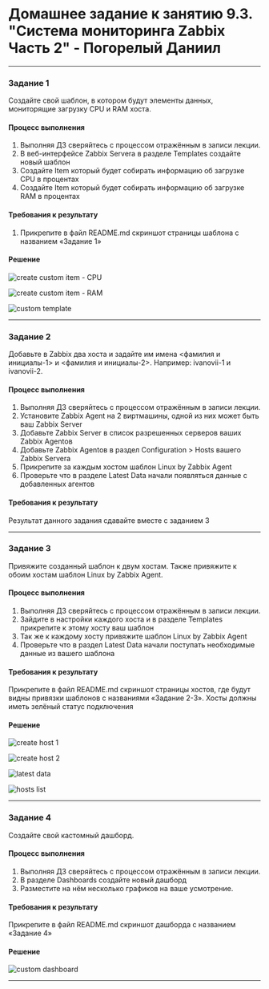 # Домашнее задание к занятию 9.3. "Система мониторинга Zabbix Часть 2" - Погорелый Даниил

---

### Задание 1
Создайте свой шаблон, в котором будут элементы данных, мониторящие загрузку CPU и RAM хоста.

#### Процесс выполнения
1. Выполняя ДЗ сверяйтесь с процессом отражённым в записи лекции.
2. В веб-интерфейсе Zabbix Servera в разделе Templates создайте новый шаблон
3. Создайте Item который будет собирать информацию об загрузке CPU в процентах
4. Создайте Item который будет собирать информацию об загрузке RAM в процентах

#### Требования к результату
1. Прикрепите в файл README.md скриншот страницы шаблона с названием «Задание 1»

#### Решение

![create custom item - CPU](https://github.com/DanPogorelyi/devops/blob/main/04-monitoring_resilient/03-zabbix_part-2/images/custom-cpu-item.png)

![create custom item - RAM](https://github.com/DanPogorelyi/devops/blob/main/04-monitoring_resilient/03-zabbix_part-2/images/custom-ram-item.png)

![custom template](https://github.com/DanPogorelyi/devops/blob/main/04-monitoring_resilient/03-zabbix_part-2/images/template-items.png)

---

### Задание 2
Добавьте в Zabbix два хоста и задайте им имена <фамилия и инициалы-1> и <фамилия и инициалы-2>. Например: ivanovii-1 и ivanovii-2.

#### Процесс выполнения
1. Выполняя ДЗ сверяйтесь с процессом отражённым в записи лекции.
2. Установите Zabbix Agent на 2 виртмашины, одной из них может быть ваш Zabbix Server
3. Добавьте Zabbix Server в список разрешенных серверов ваших Zabbix Agentов
4. Добавьте Zabbix Agentов в раздел Configuration > Hosts вашего Zabbix Servera
5. Прикрепите за каждым хостом шаблон Linux by Zabbix Agent
6. Проверьте что в разделе Latest Data начали появляться данные с добавленных агентов

#### Требования к результату
Результат данного задания сдавайте вместе с заданием 3

---

### Задание 3
Привяжите созданный шаблон к двум хостам. Также привяжите к обоим хостам шаблон Linux by Zabbix Agent.

#### Процесс выполнения
1. Выполняя ДЗ сверяйтесь с процессом отражённым в записи лекции.
2. Зайдите в настройки каждого хоста и в разделе Templates прикрепите к этому хосту ваш шаблон
3. Так же к каждому хосту привяжите шаблон Linux by Zabbix Agent
4. Проверьте что в раздел Latest Data начали поступать необходимые данные из вашего шаблона

#### Требования к результату
Прикрепите в файл README.md скриншот страницы хостов, где будут видны привязки шаблонов с названиями «Задание 2-3».
Хосты должны иметь зелёный статус подключения

#### Решение

![create host 1](https://github.com/DanPogorelyi/devops/blob/main/04-monitoring_resilient/03-zabbix_part-2/images/create-host-1.png)

![create host 2](https://github.com/DanPogorelyi/devops/blob/main/04-monitoring_resilient/03-zabbix_part-2/images/create-host-2.png)

![latest data](https://github.com/DanPogorelyi/devops/blob/main/04-monitoring_resilient/03-zabbix_part-2/images/latest-data.png)

![hosts list](https://github.com/DanPogorelyi/devops/blob/main/04-monitoring_resilient/03-zabbix_part-2/images/hosts-list.png)

---

### Задание 4
Создайте свой кастомный дашборд.

#### Процесс выполнения
1. Выполняя ДЗ сверяйтесь с процессом отражённым в записи лекции.
2. В разделе Dashboards создайте новый дашборд
3. Разместите на нём несколько графиков на ваше усмотрение.

#### Требования к результату
Прикрепите в файл README.md скриншот дашборда с названием «Задание 4»

#### Решение

![custom dashboard](https://github.com/DanPogorelyi/devops/blob/main/04-monitoring_resilient/03-zabbix_part-2/images/custom-dashboard.png)

---